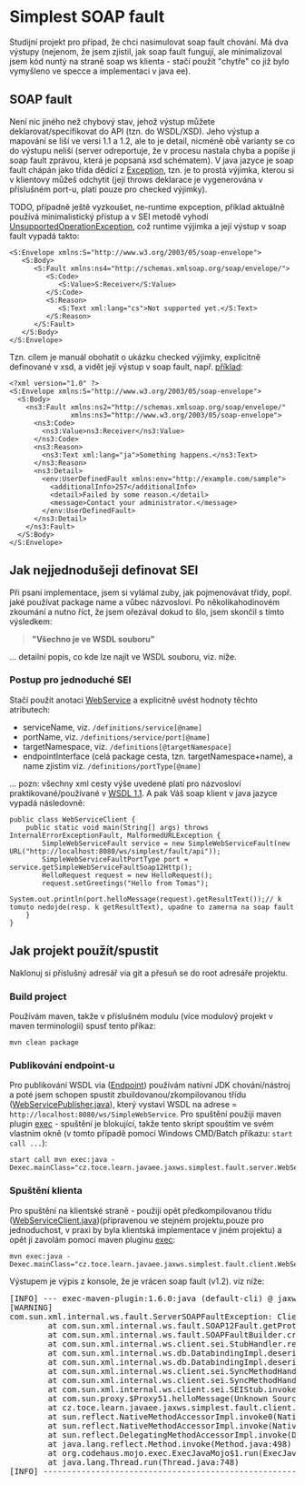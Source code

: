 # Simplest SOAP fault
Studijní projekt pro případ, že chci nasimulovat soap fault chování. Má dva výstupy (nejenom, že jsem zjistil, jak soap fault fungují, ale minimalizoval jsem kód nuntý na straně soap ws klienta - stačí použít "chytře" co již bylo vymyšleno ve specce a implementaci v java ee).

## SOAP fault
Není nic jiného než chybový stav, jehož výstup můžete deklarovat/specifikovat do API (tzn. do WSDL/XSD). Jeho výstup a mapování se liší ve versi 1.1 a 1.2, ale to je detail, nicméně obě varianty se co do výstupu neliší (server odreportuje, že v procesu nastala chyba a popíše ji soap fault zprávou, která je popsaná xsd schématem). V java jazyce je soap fault chápán jako třída dědící z [Exception](https://docs.oracle.com/javase/7/docs/api/java/lang/Exception.html), tzn. je to prostá výjimka, kterou si v klientovy můžeš odchytit (její throws deklarace je vygenerována v příslušném port-u, platí pouze pro checked výjimky).

TODO, případně ještě vyzkoušet, ne-runtime expception, příklad aktuálně používá minimalistický přístup a v SEI metodě vyhodí [UnsupportedOperationException](https://docs.oracle.com/javase/7/docs/api/java/lang/UnsupportedOperationException.html), což runtime výjimka a její výstup v soap fault vypadá takto:
```
<S:Envelope xmlns:S="http://www.w3.org/2003/05/soap-envelope">
   <S:Body>
      <S:Fault xmlns:ns4="http://schemas.xmlsoap.org/soap/envelope/">
         <S:Code>
            <S:Value>S:Receiver</S:Value>
         </S:Code>
         <S:Reason>
            <S:Text xml:lang="cs">Not supported yet.</S:Text>
         </S:Reason>
      </S:Fault>
   </S:Body>
</S:Envelope>
```

Tzn. cílem je manuál obohatit o ukázku checked výjimky, explicitně definované v xsd, a vidět její výstup v soap fault, např. [příklad](http://itdoc.hitachi.co.jp/manuals/3020/30203Y2310e/EY230182.HTM):
```
<?xml version="1.0" ?>
<S:Envelope xmlns:S="http://www.w3.org/2003/05/soap-envelope">
  <S:Body>
    <ns3:Fault xmlns:ns2="http://schemas.xmlsoap.org/soap/envelope/"
               xmlns:ns3="http://www.w3.org/2003/05/soap-envelope">
      <ns3:Code>
        <ns3:Value>ns3:Receiver</ns3:Value>
      </ns3:Code>
      <ns3:Reason>
        <ns3:Text xml:lang="ja">Something happens.</ns3:Text>
      </ns3:Reason>
      <ns3:Detail>
        <env:UserDefinedFault xmlns:env="http://example.com/sample">
          <additionalInfo>257</additionalInfo>
          <detail>Failed by some reason.</detail>
          <message>Contact your administrator.</message>
        </env:UserDefinedFault>
      </ns3:Detail>
    </ns3:Fault>
  </S:Body>
</S:Envelope>
```

## Jak nejjednodušeji definovat SEI
Při psaní implementace, jsem si vylámal zuby, jak pojmenovávat třídy, popř. jaké používat package name a vůbec názvosloví. Po několikahodinovém zkoumání a nutno říct, že jsem ořezával dokud to šlo, jsem skončil s tímto výsledkem:

>**"Všechno je ve WSDL souboru"**

... detailní popis, co kde lze najít ve WSDL souboru, viz. níže.

### Postup pro jednoduché SEI
Stačí použít anotaci [WebService](https://docs.oracle.com/javaee/7/api/javax/jws/WebService.html) a explicitně uvést hodnoty těchto atributech:

 * serviceName, viz. `/definitions/service[@name]`
 * portName, viz. `/definitions/service/port[@name]`
 * targetNamespace, viz. `/definitions[@targetNamespace]`
 * endpointInterface (celá package cesta, tzn. targetNamespace+name), a name zjistim viz. `/definitions/portType[@name]`

... pozn: všechny xml cesty výše uvedené platí pro názvosloví praktikované/používané v [WSDL 1.1](https://www.w3.org/TR/wsdl.html#_introduction). A pak Váš soap klient v java jazyce vypadá následovně:

```
public class WebServiceClient {
    public static void main(String[] args) throws InternalErrorExceptionFault, MalformedURLException {
        SimpleWebServiceFault service = new SimpleWebServiceFault(new URL("http://localhost:8080/ws/simplest/fault/api"));
        SimpleWebServiceFaultPortType port = service.getSimpleWebServiceFaultSoap12Http();
        HelloRequest request = new HelloRequest();
        request.setGreetings("Hello from Tomas");
        System.out.println(port.helloMessage(request).getResultText());// k tomuto nedojde(resp. k getResultText), upadne to zamerna na soap fault
    }
}
```

## Jak projekt použít/spustit
Naklonuj si příslušný adresář via git a přesuň se do root adresáře projektu.

### Build project
Používám maven, takže v příslušném modulu (více modulový projekt v maven terminologii) spusť tento příkaz:

```
mvn clean package
``` 

### Publikování endpoint-u
Pro publikování WSDL via ([Endpoint](https://docs.oracle.com/javase/7/docs/api/javax/xml/ws/Endpoint.html)) používám nativní JDK chování/nástroj a poté jsem schopen spustit zbuildovanou/zkompilovanou třídu ([WebServicePublisher.java](https://github.com/tomascejka/jaxws.labs/blob/master/jaxws/jaxws.simplest/src/main/java/cz/toce/learn/javaee/ws/simplest/fault/server/WebServicePublisher.java)), který vystaví WSDL na adrese = `http://localhost:8080/ws/SimpleWebService`. Pro spuštění použiji maven plugin [exec](http://www.mojohaus.org/exec-maven-plugin/usage.html) - spuštění je blokující, takže tento skript spouštím ve svém vlastním okně (v tomto případě pomocí Windows CMD/Batch příkazu: `start call ...`):

```
start call mvn exec:java -Dexec.mainClass="cz.toce.learn.javaee.jaxws.simplest.fault.server.WebServicePublisher"
```

### Spuštění klienta
Pro spuštění na klientské straně - použiji opět předkompilovanou třídu ([WebServiceClient.java](https://github.com/tomascejka/jaxws.labs/blob/master/jaxws/jaxws.simplest/src/main/java/cz/toce/learn/javaee/ws/simplest/client/impl/WebServiceClient.java))(připravenou ve stejném projektu,pouze pro jednoduchost, v praxi by byla klientská implementace v jiném projektu) a opět ji zavolám pomocí maven pluginu [exec](http://www.mojohaus.org/exec-maven-plugin/usage.html):

```
mvn exec:java -Dexec.mainClass="cz.toce.learn.javaee.jaxws.simplest.fault.client.WebServiceClient"
```

Výstupem je výpis z konsole, že je vrácen soap fault (v1.2). viz níže:

<pre>
[INFO] --- exec-maven-plugin:1.6.0:java (default-cli) @ jaxws.simplest.fault ---
[WARNING]
com.sun.xml.internal.ws.fault.ServerSOAPFaultException: Client received SOAP Fault from server: Not supported yet. Please see the server log to find more detail regarding exact cause of the failure.
        at com.sun.xml.internal.ws.fault.SOAP12Fault.getProtocolException(SOAP12Fault.java:214)
        at com.sun.xml.internal.ws.fault.SOAPFaultBuilder.createException(SOAPFaultBuilder.java:116)
        at com.sun.xml.internal.ws.client.sei.StubHandler.readResponse(StubHandler.java:238)
        at com.sun.xml.internal.ws.db.DatabindingImpl.deserializeResponse(DatabindingImpl.java:189)
        at com.sun.xml.internal.ws.db.DatabindingImpl.deserializeResponse(DatabindingImpl.java:276)
        at com.sun.xml.internal.ws.client.sei.SyncMethodHandler.invoke(SyncMethodHandler.java:104)
        at com.sun.xml.internal.ws.client.sei.SyncMethodHandler.invoke(SyncMethodHandler.java:77)
        at com.sun.xml.internal.ws.client.sei.SEIStub.invoke(SEIStub.java:147)
        at com.sun.proxy.$Proxy51.helloMessage(Unknown Source)
        at cz.toce.learn.javaee.jaxws.simplest.fault.client.WebServiceClient.main(WebServiceClient.java:65)
        at sun.reflect.NativeMethodAccessorImpl.invoke0(Native Method)
        at sun.reflect.NativeMethodAccessorImpl.invoke(NativeMethodAccessorImpl.java:62)
        at sun.reflect.DelegatingMethodAccessorImpl.invoke(DelegatingMethodAccessorImpl.java:43)
        at java.lang.reflect.Method.invoke(Method.java:498)
        at org.codehaus.mojo.exec.ExecJavaMojo$1.run(ExecJavaMojo.java:282)
        at java.lang.Thread.run(Thread.java:748)
[INFO] ------------------------------------------------------------------------
</pre>
